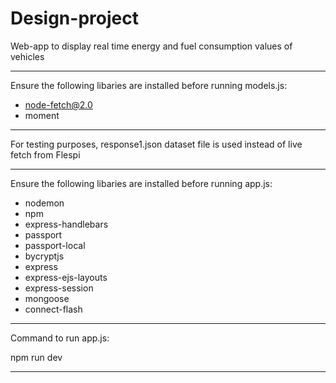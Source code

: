 # Design-project
Web-app to display real time energy and fuel consumption values of vehicles

-----------------------------------------------------------------------------------------
Ensure the following libaries are installed before running models.js:
- node-fetch@2.0
- moment

------------------------------------------------------------------------------------------
For testing purposes, response1.json dataset file is used instead of live fetch from Flespi

-----------------------------------------------------------------------------------------
Ensure the following libaries are installed before running app.js:

- nodemon
- npm 
- express-handlebars
- passport 
- passport-local
- bycryptjs
- express
- express-ejs-layouts
- express-session
- mongoose 
- connect-flash

------------------------------------------------------------------------------------------
Command to run app.js:

npm run dev

------------------------------------------------------------------------------------------